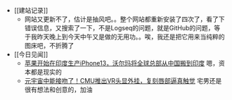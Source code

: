 - [[建站记录]]
	- 网站又更新不了，估计是抽风吧。。整个网站都重新安装了四次了，看了下错误信息，又搜索了一下，不是Logseq的问题，就是GitHub的问题，等于我昨天晚上到今天中午又是做的无用功。。唉，我还是把它用来当纯粹的图床吧，不折腾了
- [[今日见闻]]
	- [苹果开始在印度生产iPhone13，沃尔玛将全球总部从中国搬到印度](https://c.m.163.com/news/a/H624LUIB0550ORRN.html?spssid=7c2031f445a698a5d837339c4f6570a8&spsw=1&spss=other&isFromH5Share=article)
	  嗯，资本都是现实的
	- [元宇宙中能接吻了！CMU推出VR头显外挂，复刻唇部逼真触觉](http://mp.weixin.qq.com/s?__biz=MzI3MTA0MTk1MA==&mid=2652188267&idx=1&sn=b8e48204b45fd26272489816ac0254fd&chksm=f1265a9ac651d38cc97ea621d0d6c99ae5c612635e2a0765a16eed2271fb4e82156691ff3ef5&mpshare=1&scene=1&srcid=0501d6Xu35FxizMHpCM2MMpg&sharer_sharetime=1651411491695&sharer_shareid=67510814c1e435f1dbba14e6ba39b83c#rd)
	  宅男还是很有想法和创意的，加油